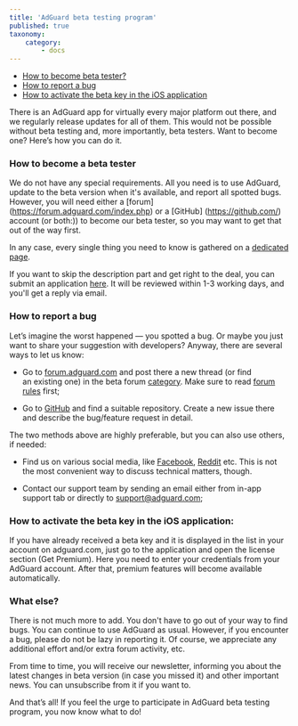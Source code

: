 ```yaml
---
title: 'AdGuard beta testing program'
published: true
taxonomy:
    category:
        - docs
---
```


* [How to become beta tester?](#intro)
* [How to report a bug](#report-a-bug)
* [How to activate the beta key in the iOS application](#iOS)

There is&nbsp;an&nbsp;AdGuard app for virtually every major platform out there, and we&nbsp;regularly release updates for all of&nbsp;them. This would not be&nbsp;possible without beta testing and, more importantly, beta testers. Want to&nbsp;become one? Here&rsquo;s how you can do&nbsp;it.<!--more-->

<a name="intro"></a>

### How to&nbsp;become a&nbsp;beta tester

We do not have any special requirements. All you need is to use AdGuard, update to the beta version when it's available, and report all spotted bugs. However, you will need either a [forum] (https://forum.adguard.com/index.php) or a [GitHub] (https://github.com/) account (or both:)) to become our beta tester, so you may want to get that out of the way first.

In any case, every single thing you need to know is gathered on a [dedicated page](https://adguard.com/en/beta.html).

If you want to skip the description part and get right to the deal, you can submit an application [here](https://surveys.adguard.com/beta_testing_program/form.html). It will be reviewed within 1-3 working days, and you'll get a reply via email.

<a name="report-a-bug"></a>

### How to&nbsp;report a&nbsp;bug

Let’s imagine the worst happened — you spotted a bug. Or maybe you just want to share your suggestion with developers? Anyway, there are several ways to let us know:

* Go to [forum.adguard.com](forum.adguard.com) and post there a new thread (or find an existing one) in the beta forum [category](https://forum.adguard.com/index.php?categories/48/). Make sure to read [forum rules](https://forum.adguard.com/index.php?threads/14859/) first;

* Go to [GitHub](https://github.com/AdguardTeam/) and find a suitable repository. Create a new issue there and describe the bug/feature request in detail.

The two methods above are highly preferable, but you can also use others, if needed:

* Find us on various social media, like [Facebook](https://www.facebook.com/AdguardEn/), [Reddit](https://www.reddit.com/r/Adguard/) etc. This is not the most convenient way to discuss technical matters, though.

* Contact our support team by sending an email either from in-app support tab or directly to [support@adguard.com](mailto:support@adguard.com);

<a name="iOS"></a>
### How to activate the beta key in the iOS application:

If you have already received a beta key and it is displayed in the list in your account on adguard.com, just go to the application and open the license section (Get Premium). Here you need to enter your credentials from your AdGuard account. After that, premium features will become available automatically.

### What else?

There is not much more to add. You don't have to go out of your way to find bugs. You can continue to use AdGuard as usual. However, if you encounter a bug, please do not be lazy in reporting it. Of course, we appreciate any additional effort and/or extra forum activity, etc.

From time to time, you will receive our newsletter, informing you about the latest changes in beta version (in case you missed it) and other important news. You can unsubscribe from it if you want to.

And that’s all! If you feel the urge to participate in AdGuard beta testing program, you now know what to do!
